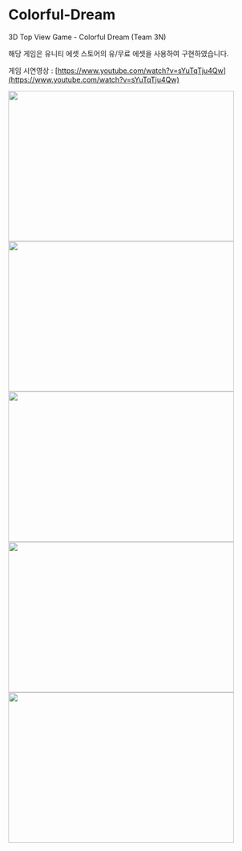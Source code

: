# Colorful-Dream
3D Top View Game - Colorful Dream (Team 3N)

해당 게임은 유니티 에셋 스토어의 유/무료 에셋을 사용하여 구현하였습니다.

게임 시연영상 : [https://www.youtube.com/watch?v=sYuTqTju4Qw](https://www.youtube.com/watch?v=sYuTqTju4Qw)

<img src="https://user-images.githubusercontent.com/64943924/123414825-55e67a00-d5ef-11eb-8acb-ef77f18fcd62.jpg" width="450" height="300"><img src="https://user-images.githubusercontent.com/64943924/123414820-554de380-d5ef-11eb-8c29-9c41f7ab2329.jpg" width="450" height="300">
<img src="https://user-images.githubusercontent.com/64943924/123414818-54b54d00-d5ef-11eb-80b2-9df4dee902d9.jpg" width="450" height="300"><img src="https://user-images.githubusercontent.com/64943924/123414817-541cb680-d5ef-11eb-8e5b-0532b5ba2013.jpg" width="450" height="300">
<img src="https://user-images.githubusercontent.com/64943924/123414813-52eb8980-d5ef-11eb-8485-f3128a0c61a4.jpg" width="450" height="300">



